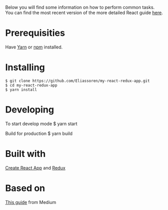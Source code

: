 
Below you will find some information on how to perform common tasks.<br>
You can find the most recent version of the more detailed React guide [here](https://github.com/facebookincubator/create-react-app/blob/master/packages/react-scripts/template/README.md).
# Prerequisities
Have [Yarn](https://yarnpkg.com/lang/en/) or [npm](https://www.npmjs.com/) installed.

# Installing
    $ git clone https://github.com/Eliassoren/my-react-redux-app.git 
    $ cd my-react-redux-app
    $ yarn install
    
# Developing
To start develop mode
    $ yarn start
    
Build for production
    $ yarn build
    
# Built with 
[Create React App](https://github.com/facebookincubator/create-react-app)
and [Redux](https://redux.js.org/)

# Based on
[This guide](https://medium.com/@notrab/getting-started-with-create-react-app-redux-react-router-redux-thunk-d6a19259f71f) from Medium
    

